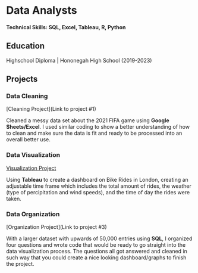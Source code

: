 # Data Analysts

#### Technical Skills: SQL, Excel, Tableau, R, Python

## Education
Highschool Diploma | Hononegah High School (2019-2023)

## Projects
### Data Cleaning
[Cleaning Project](Link to project #1)

Cleaned a messy data set about the 2021 FIFA game using **Google Sheets/Excel**. I used similar coding to show a better understanding of how to clean and make sure the data is fit and ready to be processed into an overall better use.

### Data Visualization
[Visualization Project](https://public.tableau.com/views/LondonBikeRides_17021447733120/LondonBikeDashboard?:language=en-US&:display_count=n&:origin=viz_share_link)

Using **Tableau** to create a dashboard on Bike Rides in London, creating an adjustable time frame which includes the total amount of rides, the weather (type of percipitation and wind speeds), and the time of day the rides were taken. 

### Data Organization
[Organization Project](Link to project #3)

With a larger dataset with upwards of 50,000 entries using **SQL**, I organized four questions and wrote code that would be ready to go straight into the data visualization process. The questions all got answered and cleaned in such way that you could create a nice looking dashboard/graphs to finish the project. 
